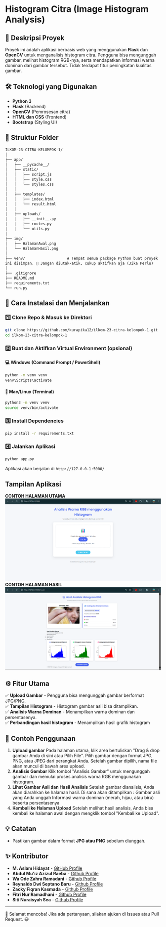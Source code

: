 # Histogram Citra (Image Histogram Analysis)

## 📌 Deskripsi Proyek

Proyek ini adalah aplikasi berbasis web yang menggunakan **Flask** dan **OpenCV** untuk menganalisis histogram citra. Pengguna bisa mengunggah gambar, melihat histogram RGB-nya, serta mendapatkan informasi warna dominan dari gambar tersebut. Tidak terdapat fitur peningkatan kualitas gambar.

## 🛠 Teknologi yang Digunakan

- **Python 3**
- **Flask** (Backend)
- **OpenCV** (Pemrosesan citra)
- **HTML dan CSS** (Frontend)
- **Bootstrap** (Styling UI)

## 📂 Struktur Folder

```
ILKOM-23-CITRA-KELOMPOK-1/
│
├── app/
│   ├── __pycache__/
│   ├── static/
│   │   ├── script.js
│   │   ├── style.css
│   │   └── styles.css
│   │
│   ├── templates/
│   │   ├── index.html
│   │   └── result.html
│   │
│   ├── uploads/
│   │   ├── __init__.py
│   │   ├── routes.py
│   │   └── utils.py
│
├── img/
│   ├── HalamanAwal.png
│   └── HalamanHasil.png
│
├── venv/                   # Tempat semua package Python buat proyek ini disimpan. 📌 Jangan diutak-atik, cukup aktifkan aja (Jika Perlu)
│
├── .gitignore
├── README.md
├── requirements.txt
└── run.py
```

## 🔧 Cara Instalasi dan Menjalankan

### 1️⃣ **Clone Repo & Masuk ke Direktori**

```bash
git clone https://github.com/kurapika12/ilkom-23-citra-kelompok-1.git
cd ilkom-23-citra-kelompok-1
```

### 2️⃣ **Buat dan Aktifkan Virtual Environment (opsional)**

#### 💻 **Windows** (Command Prompt / PowerShell)

```bash
python -m venv venv
venv\Scripts\activate
```

#### 🍏 **Mac/Linux** (Terminal)

```bash
python3 -m venv venv
source venv/bin/activate
```

### 3️⃣ **Install Dependencies**

```bash
pip install -r requirements.txt
```

### 4️⃣ **Jalankan Aplikasi**

```bash
python app.py
```

Aplikasi akan berjalan di `http://127.0.0.1:5000/`

## Tampilan Aplikasi

**CONTOH HALAMAN UTAMA**
![Halaman Awal](img/HalamanAwal.png)
**CONTOH HALAMAN HASIL**
![Halaman Hasil](img/HalamanHasil.png)


## ⚙️ Fitur Utama

✅ **Upload Gambar** - Pengguna bisa mengunggah gambar berformat JPG/PNG.<br>
✅ **Tampilan Histogram** - Histogram gambar asli bisa ditampilkan.<br>
✅ **Analisis Warna Dominan** - Menampilkan warna dominan dan persentasenya.<br>
✅ **Perbandingan hasil histogram** - Menampilkan hasil grafik histogram

## 📸 Contoh Penggunaan

1. **Upload gambar** Pada halaman utama, klik area bertuliskan "Drag & drop gambar Anda di sini atau Pilih File".
   Pilih gambar dengan format JPG, PNG, atau JPEG dari perangkat Anda. Setelah gambar dipilih, nama file akan muncul di bawah area upload.
2. **Analisis Gambar** Klik tombol "Analisis Gambar" untuk mengunggah gambar dan memulai proses analisis warna RGB menggunakan histogram.
3. **Lihat Gambar Asli dan Hasil Analisis** Setelah gambar dianalisis, Anda akan diarahkan ke halaman hasil. Di sana akan ditampilkan : Gambar asli yang Anda unggah Informasi warna dominan (merah, hijau, atau biru) beserta persentasenya
4. **Kembali ke Halaman Upload** Setelah melihat hasil analisis, Anda bisa kembali ke halaman awal dengan mengklik tombol "Kembali ke Upload".

## 💡 Catatan

- Pastikan gambar dalam format **JPG atau PNG** sebelum diunggah.

## ✨ Kontributor

- **M. Aslam Hidayat** - [GitHub Profile](https://github.com/kurapika12)
- **Abdul Mu'iz Azizul Raeba** - [Github Profile](https://github.com/Coklatssss)
- **Wa Ode Zahra Ramadani** - [Github Profile](https://github.com/WaOdeZahraRamadani0410)
- **Reynaldo Dwi Septano Baru** - [Github Profile](https://github.com/reyynald)
- **Zacky Fiqran Kasmada** - [Github Profile](https://github.com/Zackyfiqran038)
- **Fitri Nur Ramadhani** - [Github Profile](https://github.com/Fitrinurramadhani79)
- **Siti Nuraisyah Sea** - [Github Profile](https://github.com/acousticname00)

---

🚀 Selamat mencoba! Jika ada pertanyaan, silakan ajukan di Issues atau Pull Request. 😃
